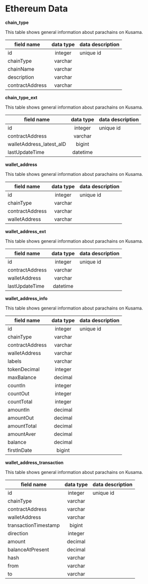 # Ethereum Data

**chain_type**

This table shows general information about parachains on Kusama.

| field name        | data type         | data description             |
| ------------------|:-----------------:| ---------------------------- |
| id                | integer           | unique id                    |
| chainType         | varchar           |                              |
| chainName         | varchar           |                              |
| description       | varchar           |                              |
| contractAddress   | varchar           |                              |


**chain_type_ext**

This table shows general information about parachains on Kusama.

| field name                  | data type         | data description             |
| ----------------------------|:-----------------:| ---------------------------- |
| id                          | integer           | unique id                    |
| contractAddress             | varchar           |                              |
| walletAddress_latest_aID    | bigint            |                              |
| lastUpdateTime              | datetime          |                              |


**wallet_address**

This table shows general information about parachains on Kusama.

| field name                  | data type         | data description             |
| ----------------------------|:-----------------:| ---------------------------- |
| id                          | integer           | unique id                    |
| chainType                   | varchar           |                              |
| contractAddress             | varchar           |                              |
| walletAddress               | varchar           |                              |


**wallet_address_ext**

This table shows general information about parachains on Kusama.

| field name                  | data type         | data description             |
| ----------------------------|:-----------------:| ---------------------------- |
| id                          | integer           | unique id                    |
| contractAddress             | varchar           |                              |
| walletAddress               | varchar           |                              |
| lastUpdateTime              | datetime          |                              |


**wallet_address_info**

This table shows general information about parachains on Kusama.

| field name              | data type         | data description             |
| ------------------------|:-----------------:| ---------------------------- |
| id                      | integer           | unique id                    |
| chainType               | varchar           |                              |
| contractAddress         | varchar           |                              |
| walletAddress           | varchar           |                              |
| labels                  | varchar           |                              |
| tokenDecimal            | integer           |                              |
| maxBalance              | decimal           |                              |
| countIn                 | integer           |                              |
| countOut                | integer           |                              |
| countTotal              | integer           |                              |
| amountIn                | decimal           |                              |
| amountOut               | decimal           |                              |
| amountTotal             | decimal           |                              |
| amountAver              | decimal           |                              |
| balance                 | decimal           |                              |
| firstInDate             | bigint            |                              |


**wallet_address_transaction**

This table shows general information about parachains on Kusama.

| field name              | data type         | data description             |
| ------------------------|:-----------------:| ---------------------------- |
| id                      | integer           | unique id                    |
| chainType               | varchar           |                              |
| contractAddress         | varchar           |                              |
| walletAddress           | varchar           |                              |
| transactionTimestamp    | bigint            |                              |
| direction               | integer           |                              |
| amount                  | decimal           |                              |
| balanceAtPresent        | decimal           |                              |
| hash                    | varchar           |                              |
| from                    | varchar           |                              |
| to                      | varchar           |                              |
